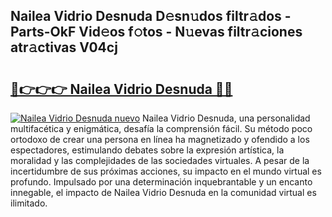 ## Nailea Vidrio Desnuda D𝚎sn𝚞dos filtr𝚊dos - Parts-OkF Vid𝚎os f𝚘tos - N𝚞evas filtr𝚊ciones atr𝚊ctivas V04cj

# <h2><a href="http://mb8fos.tromn.icu/?c=Nailea+Vidrio+Desnuda">🔗👉👉👉 Nailea Vidrio Desnuda 🔗🔗</a></h2>

[![Nailea Vidrio Desnuda nuevo](https://i.imgur.com/pEAQMta.gif)](http://mb8fos.tromn.icu/?c=Nailea+Vidrio+Desnuda)
Nailea Vidrio Desnuda, una personalidad multifacética y enigmática, desafía la comprensión fácil. Su método poco ortodoxo de crear una persona en línea ha magnetizado y ofendido a los espectadores, estimulando debates sobre la expresión artística, la moralidad y las complejidades de las sociedades virtuales. A pesar de la incertidumbre de sus próximas acciones, su impacto en el mundo virtual es profundo. Impulsado por una determinación inquebrantable y un encanto innegable, el impacto de Nailea Vidrio Desnuda en la comunidad virtual es ilimitado.
